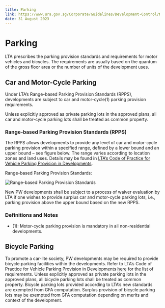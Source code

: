 ```yaml
---
title: Parking
link: https://www.ura.gov.sg/Corporate/Guidelines/Development-Control/Non-Residential/PW/Parking
date: 31 August 2023
---
```


# Parking

LTA prescribes the parking provision standards and requirements for motor vehicles and bicycles. The requirements are usually based on the quantum of the gross floor area or the number of units of the development uses.

## Car and Motor-Cycle Parking

Under LTA’s Range-based Parking Provision Standards (RPPS), developments are subject to car and motor-cycle(1) parking provision requirements.

Unless explicitly approved as private parking lots in the approved plans, all car and motor-cycle parking lots shall be treated as common property.

### Range-based Parking Provision Standards (RPPS)

The RPPS allows developments to provide any level of car and motor-cycle parking provision within a specified range, defined by a lower bound and an upper bound – see figure below. The range varies according to location zones and land uses. Details may be found in [LTA’s Code of Practice for Vehicle Parking Provision in Developments](https://www.lta.gov.sg/content/ltagov/en/industry_innovations/industry_matters/development_construction_resources/vehicle_parking/requirements_for_vehicle_parking_proposals.html).

Range-based Parking Provision Standards:

![Range-based Parking Provision Standards](https://www.ura.gov.sg/-/media/Corporate/Guidelines/Development-control/Industrial/Range_Based_Car_Parking_Standard.jpg?h=100%25&w=100%25)

New PW developments shall be subject to a process of waiver evaluation by LTA if one wishes to provide surplus car and motor-cycle parking lots, i.e., parking provision above the upper bound based on the new RPPS.

### Definitions and Notes

- (1): Motor-cycle parking provision is mandatory in all non-residential developments.

## Bicycle Parking

To promote a car-lite society, PW developments may be required to provide bicycle parking facilities within the developments. Refer to LTA’s Code of Practice for Vehicle Parking Provision in Developments [here](https://www.lta.gov.sg/content/ltagov/en/industry_innovations/industry_matters/development_construction_resources/vehicle_parking/requirements_for_vehicle_parking_proposals.html) for the list of requirements. Unless explicitly approved as private parking lots in the approved plans, all bicycle parking lots shall be treated as common property. Bicycle parking lots provided according to LTA’s new standards are exempted from GFA computation. Surplus provision of bicycle parking lots may be exempted from GFA computation depending on merits and context of the development.

